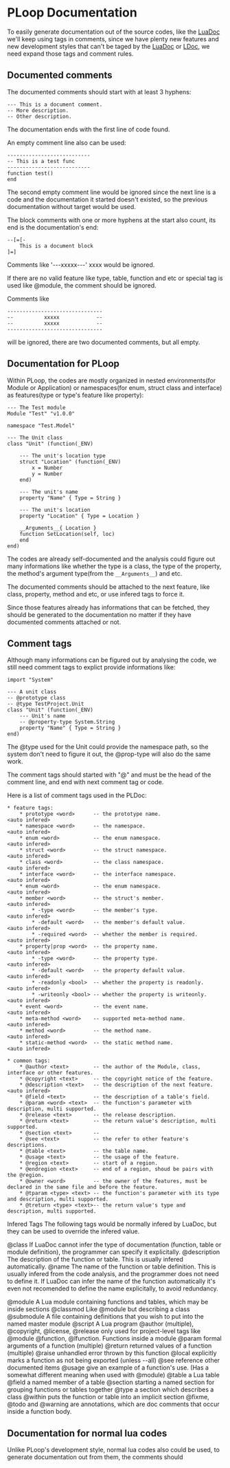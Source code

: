 # PLoop Documentation

To easily generate documentation out of the source codes, like the [LuaDoc][] we'll keep using tags in comments, since we have plenty new features and new development styles that can't be taged by the [LuaDoc][] or [LDoc][], we need expand those tags and comment rules.

## Documented comments

The documented comments should start with at least 3 hyphens:

    --- This is a document comment.
    -- More description.
    -- Other description.

 The documentation ends with the first line of code found.

An empty comment line also can be used:

    ---------------------------
    -- This is a test func
    ---------------------------
    function test()
    end

The second empty comment line would be ignored since the next line is a code and the documentation it started doesn't existed, so the previous documentation without target would be used.

 The block comments with one or more hyphens at the start also count, its end is the documentation's end:

    --[=[-
        This is a document block
    ]=]

Comments like '---xxxxx---' xxxx would be ignored.

If there are no valid feature like type, table, function and etc or special tag is used like @module, the comment should be ignored.

Comments like

    -------------------------------
    --          xxxxx            --
    --          xxxxx            --
    -------------------------------

will be ignored, there are two documented comments, but all empty.

## Documentation for PLoop

Within PLoop, the codes are mostly organized in nested environments(for Module or Application) or namespaces(for enum, struct class and interface) as features(type or type's feature like property):

    --- The Test module
    Module "Test" "v1.0.0"

    namespace "Test.Model"

    --- The Unit class
    class "Unit" (function(_ENV)

        --- The unit's location type
        struct "Location" (function(_ENV)
            x = Number
            y = Number
        end)

        --- The unit's name
        property "Name" { Type = String }

        --- The unit's location
        property "Location" { Type = Location }

        __Arguments__{ Location }
        function SetLocation(self, loc)
        end
    end)

The codes are already self-documented and the analysis could figure out many informations like whether the type is a class, the type of the property, the method's argument type(from the `__Arguments__`) and etc.

The documented comments should be attached to the next feature, like class, property, method and etc, or use infered tags to force it.

Since those features already has informations that can be fetched, they should be generated to the documentation no matter if they have documented comments attached or not.


## Comment tags

Although many informations can be figured out by analysing the code, we still need comment tags to explict provide informations like:

    import "System"

    --- A unit class
    -- @prototype class
    -- @type TestProject.Unit
    class "Unit" (function(_ENV)
        --- Unit's name
        -- @property-type System.String
        property "Name" { Type = String }
    end)

The @type used for the Unit could provide the namespace path, so the system don't need to figure it out, the @prop-type will also do the same work.

The comment tags should started with "@" and must be the head of the comment line, and end with next comment tag or code.

Here is a list of comment tags used in the PLDoc:

    * feature tags:
        * prototype <word>      -- the prototype name.                  <auto infered>
        * namespace <word>      -- the namespace.                       <auto infered>
        * enum <word>           -- the enum namespace.                  <auto infered>
        * struct <word>         -- the struct namespace.                <auto infered>
        * class <word>          -- the class namespace.                 <auto infered>
        * interface <word>      -- the interface namespace.             <auto infered>
        * enum <word>           -- the enum namespace.                  <auto infered>
        * member <word>         -- the struct's member.                 <auto infered>
            * -type <word>      -- the member's type.                   <auto infered>
            * -default <word>   -- the member's default value.          <auto infered>
            * -required <word>  -- whether the member is required.      <auto infered>
        * property|prop <word>  -- the property name.                   <auto infered>
            * -type <word>      -- the property type.                   <auto infered>
            * -default <word>   -- the property default value.          <auto infered>
            * -readonly <bool>  -- whether the property is readonly.    <auto infered>
            * -writeonly <bool> -- whether the property is writeonly.   <auto infered>
        * event <word>          -- the event name.                      <auto infered>
        * meta-method <word>    -- supported meta-method name.          <auto infered>
        * method <word>         -- the method name.                     <auto infered>
        * static-method <word>  -- the static method name.              <auto infered>

    * common tags:
        * @author <text>        -- the author of the Module, class, interface or other features.
        * @copyright <text>     -- the copyright notice of the feature.
        * @description <text>   -- the description of the next feature. <auto infered>
        * @field <text>         -- the description of a table's field.
        * @param <word> <text>  -- the function's parameter with description, multi supported.
        * @release <text>       -- the release description.
        * @return <text>        -- the return value's description, multi supported.
        * @section <text>       --
        * @see <text>           -- the refer to other feature's descriptions.
        * @table <text>         -- the table name.
        * @usage <text>         -- the usage of the feature.
        * @region <text>        -- start of a region.
        * @endregion <text>     -- end of a region, shoud be pairs with the @region.
        * @owner <word>         -- the owner of the features, must be declared in the same file and before the feature.
        * @tparam <type> <text> -- the function's parameter with its type and description, multi supported.
        * @treturn <type> <text>-- the return value's type and description, multi supported.


Infered Tags
The following tags would be normally infered by LuaDoc, but they can be used to override the infered value.

@class <word>
If LuaDoc cannot infer the type of documentation (function, table or module definition), the programmer can specify it explicitally.
@description
The description of the function or table. This is usually infered automatically.
@name <word>
The name of the function or table definition. This is usually infered from the code analysis, and the programmer does not need to define it. If LuaDoc can infer the name of the function automatically it's even not recomended to define the name explicitally, to avoid redundancy.


@module A Lua module containing functions and tables, which may be inside sections
@classmod Like @module but describing a class
@submodule A file containing definitions that you wish to put into the named master module
@script A Lua program
@author (multiple), @copyright, @license, @release only used for project-level tags like @module
@function, @lfunction. Functions inside a module
@param formal arguments of a function (multiple)
@return returned values of a function (multiple)
@raise unhandled error thrown by this function
@local explicitly marks a function as not being exported (unless --all)
@see reference other documented items
@usage give an example of a function's use. (Has a somewhat different meaning when used with @module)
@table a Lua table
@field a named member of a table
@section starting a named section for grouping functions or tables together
@type a section which describes a class
@within puts the function or table into an implicit section
@fixme, @todo and @warning are annotations, which are doc comments that occur inside a function body.


## Documentation for normal lua codes

Unlike PLoop's development style, normal lua codes also could be used, to generate documentation out from them, the comments should


[LuaDoc]: http://keplerproject.github.com/luadoc/ "LuaDoc"
[LDoc]: https://github.com/stevedonovan/LDoc "LDoc"
